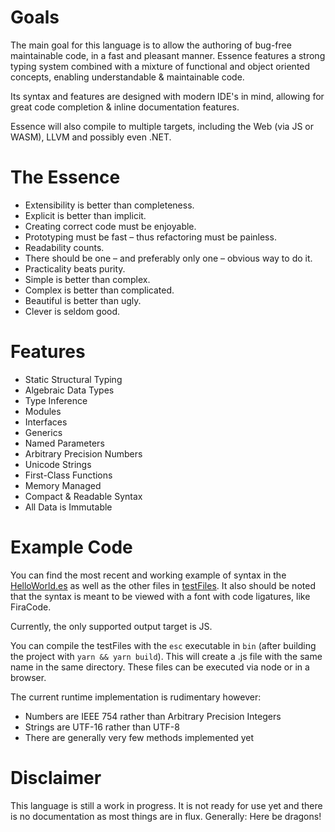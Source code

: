 # Goals
The main goal for this language is to allow the authoring of bug-free maintainable code, in a fast and pleasant manner.
Essence features a strong typing system combined with a mixture of functional and object oriented concepts, enabling understandable & maintainable code.

Its syntax and features are designed with modern IDE's in mind, allowing for great code completion & inline documentation features.

Essence will also compile to multiple targets, including the Web (via JS or WASM), LLVM and possibly even .NET.

# The Essence
* Extensibility is better than completeness.
* Explicit is better than implicit.
* Creating correct code must be enjoyable.
* Prototyping must be fast – thus refactoring must be painless.
* Readability counts.
* There should be one – and preferably only one – obvious way to do it.
* Practicality beats purity.
* Simple is better than complex.
* Complex is better than complicated.
* Beautiful is better than ugly.
* Clever is seldom good.

# Features
* Static Structural Typing
* Algebraic Data Types
* Type Inference
* Modules
* Interfaces
* Generics
* Named Parameters
* Arbitrary Precision Numbers
* Unicode Strings
* First-Class Functions
* Memory Managed
* Compact & Readable Syntax
* All Data is Immutable

# Example Code
You can find the most recent and working example of syntax in the [HelloWorld.es](https://github.com/alexandertrefz/essence/tree/master/testFiles/HelloWorld.es)
as well as the other files in [testFiles](https://github.com/alexandertrefz/essence/tree/master/testFiles). It also should be noted that the syntax is meant to
be viewed with a font with code ligatures, like FiraCode.

Currently, the only supported output target is JS.

You can compile the testFiles with the `esc` executable in `bin` (after building the project with `yarn && yarn build`). This will create a .js file with the same name in the same directory. These files can be executed via node or in a browser.

The current runtime implementation is rudimentary however:

- Numbers are IEEE 754 rather than Arbitrary Precision Integers
- Strings are UTF-16 rather than UTF-8
- There are generally very few methods implemented yet

# Disclaimer
This language is still a work in progress. It is not ready for use yet and there is no documentation as most things are in flux. Generally: Here be dragons!
